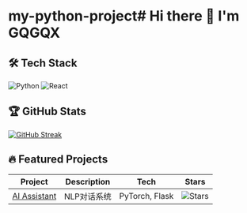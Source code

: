 # my-python-project# Hi there 👋 I'm GQGQX
## 🛠️ Tech Stack
![Python](https://img.shields.io/badge/-Python-3776AB?logo=python&logoColor=white)
![React](https://img.shields.io/badge/-React-61DAFB?logo=react&logoColor=black)

## 🏆 GitHub Stats
[![GitHub Streak](https://streak-stats.demolab.com?user=yourname&theme=dark)](https://git.io/streak-stats)
## 🔥 Featured Projects
| Project | Description | Tech | Stars |
|---------|-------------|------|-------|
| [AI Assistant](/) | NLP对话系统 | PyTorch, Flask | ![Stars](https://img.shields.io/github/stars/yourname/repo) |
